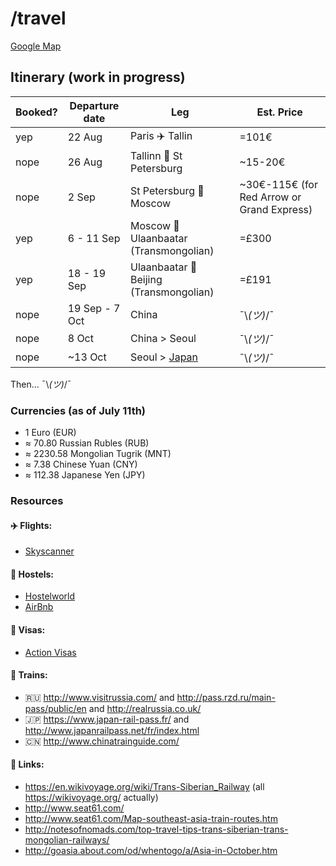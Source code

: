 # /travel

[Google Map](https://www.google.com/maps/d/u/1/edit?mid=1bnooPmMNt33NSRK2YAVpEtV_uGA)

## Itinerary (work in progress)

Booked? | Departure date  | Leg                                                         | Est. Price
--------|----------------|--------------------------------------------------------------|-------------
 yep    | 22 Aug         | Paris :airplane: Tallin                                      |  =101€
 nope   | 26 Aug         | Tallinn :train: St Petersburg                                |  ~15-20€
 nope   | 2 Sep          | St Petersburg :train: Moscow                                 |  ~30€-115€ (for Red Arrow or Grand Express)
 yep    | 6 - 11 Sep     | Moscow :train: Ulaanbaatar (Transmongolian)                  |  =£300
 yep    | 18 - 19 Sep    | Ulaanbaatar :train: Beijing (Transmongolian)                 |  =£191
 nope   | 19 Sep - 7 Oct | China                                                        | ¯\\_(ツ)_/¯
 nope   | 8 Oct          | China > Seoul                                                | ¯\\_(ツ)_/¯
 nope   | ~13 Oct        | Seoul > [Japan](https://www.youtube.com/watch?v=GKrqDzljhc0) | ¯\\_(ツ)_/¯
 
Then… ¯\\_(ツ)_/¯

### Currencies (as of July 11th)
- 1 Euro (EUR)
- ≈ 70.80 Russian Rubles (RUB)
- ≈ 2230.58 Mongolian Tugrik (MNT)
- ≈ 7.38 Chinese Yuan (CNY)
- ≈ 112.38 Japanese Yen (JPY)

### Resources

#### :airplane: Flights:
- [Skyscanner](http://skyscanner.com)

#### :hotel: Hostels:
- [Hostelworld](http://www.hostelworld.com)
- [AirBnb](https://www.airbnb.com/)

#### :page_facing_up: Visas:
- [Action Visas](http://action-visas.com)

#### :train: Trains:
- :ru: http://www.visitrussia.com/ and http://pass.rzd.ru/main-pass/public/en and http://realrussia.co.uk/
- :jp: https://www.japan-rail-pass.fr/ and http://www.japanrailpass.net/fr/index.html
- :cn: http://www.chinatrainguide.com/

#### :paperclip: Links:
- https://en.wikivoyage.org/wiki/Trans-Siberian_Railway (all https://wikivoyage.org/ actually)
- http://www.seat61.com/
- http://www.seat61.com/Map-southeast-asia-train-routes.htm
- http://notesofnomads.com/top-travel-tips-trans-siberian-trans-mongolian-railways/
- http://goasia.about.com/od/whentogo/a/Asia-in-October.htm
